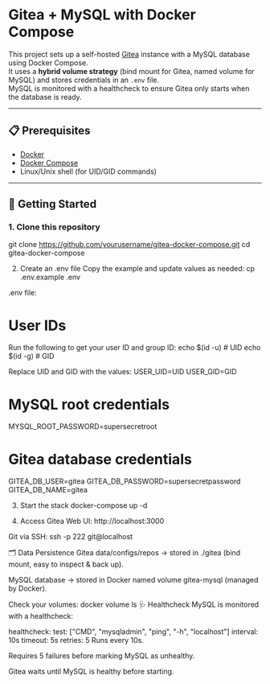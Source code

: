 # Gitea + MySQL with Docker Compose

This project sets up a self-hosted [Gitea](https://gitea.io/) instance with a MySQL database using Docker Compose.  
It uses a **hybrid volume strategy** (bind mount for Gitea, named volume for MySQL) and stores credentials in an `.env` file.  
MySQL is monitored with a healthcheck to ensure Gitea only starts when the database is ready.

---

## 📋 Prerequisites
- [Docker](https://docs.docker.com/get-docker/)
- [Docker Compose](https://docs.docker.com/compose/)
- Linux/Unix shell (for UID/GID commands)

---

## 🚀 Getting Started

### 1. Clone this repository
git clone https://github.com/yourusername/gitea-docker-compose.git
cd gitea-docker-compose

2. Create an .env file
Copy the example and update values as needed:
cp .env.example .env

.env file:

# User IDs
Run the following to get your user ID and group ID:
echo $(id -u) # UID
echo $(id -g) # GID

Replace UID and GID with the values:
USER_UID=UID
USER_GID=GID

# MySQL root credentials
MYSQL_ROOT_PASSWORD=supersecretroot

# Gitea database credentials
GITEA_DB_USER=gitea
GITEA_DB_PASSWORD=supersecretpassword
GITEA_DB_NAME=gitea

3. Start the stack
docker-compose up -d

4. Access Gitea
Web UI: http://localhost:3000

Git via SSH: ssh -p 222 git@localhost

🗂️ Data Persistence
Gitea data/configs/repos → stored in ./gitea (bind mount, easy to inspect & back up).

MySQL database → stored in Docker named volume gitea-mysql (managed by Docker).

Check your volumes:
docker volume ls
🩺 Healthcheck
MySQL is monitored with a healthcheck:

healthcheck:
  test: ["CMD", "mysqladmin", "ping", "-h", "localhost"]
  interval: 10s
  timeout: 5s
  retries: 5
Runs every 10s.

Requires 5 failures before marking MySQL as unhealthy.

Gitea waits until MySQL is healthy before starting.
